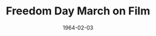 --- 
title: Freedom Day March on Film
layout: "tc-single"
hasContentInGallery: true
date: 1964-02-03
--- 